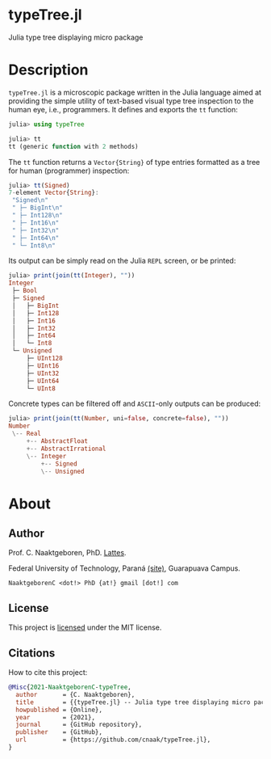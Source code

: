 # typeTree.jl
Julia type tree displaying micro package

# Description
`typeTree.jl` is a microscopic package written in the Julia language aimed at providing the
simple utility of text-based visual type tree inspection to the human eye, i.e., programmers. It
defines and exports the `tt` function:

```julia
julia> using typeTree

julia> tt
tt (generic function with 2 methods)
```

The `tt` function returns a `Vector{String}` of type entries formatted as a tree for human
(programmer) inspection:

```julia
julia> tt(Signed)
7-element Vector{String}:
 "Signed\n"
 " ├─ BigInt\n"
 " ├─ Int128\n"
 " ├─ Int16\n"
 " ├─ Int32\n"
 " ├─ Int64\n"
 " └─ Int8\n"
```

Its output can be simply read on the Julia `REPL` screen, or be printed:

```julia
julia> print(join(tt(Integer), ""))
Integer
 ├─ Bool
 ├─ Signed
 │   ├─ BigInt
 │   ├─ Int128
 │   ├─ Int16
 │   ├─ Int32
 │   ├─ Int64
 │   └─ Int8
 └─ Unsigned
     ├─ UInt128
     ├─ UInt16
     ├─ UInt32
     ├─ UInt64
     └─ UInt8
```

Concrete types can be filtered off and `ASCII`-only outputs can be produced:

```julia
julia> print(join(tt(Number, uni=false, concrete=false), ""))
Number
 \-- Real
     +-- AbstractFloat
     +-- AbstractIrrational
     \-- Integer
         +-- Signed
         \-- Unsigned
```

# About

## Author

Prof. C. Naaktgeboren, PhD. [Lattes](http://lattes.cnpq.br/8621139258082919).

Federal University of Technology, Paraná
[(site)](http://portal.utfpr.edu.br/english), Guarapuava Campus.

`NaaktgeborenC <dot!> PhD {at!} gmail [dot!] com`

## License

This project is [licensed](https://github.com/jengtherm/EngTherm.jl/blob/master/LICENSE) under
the MIT license.

## Citations

How to cite this project:

```bibtex
@Misc{2021-NaaktgeborenC-typeTree,
  author       = {C. Naaktgeboren},
  title        = {{typeTree.jl} -- Julia type tree displaying micro package},
  howpublished = {Online},
  year         = {2021},
  journal      = {GitHub repository},
  publisher    = {GitHub},
  url          = {https://github.com/cnaak/typeTree.jl},
}
```
